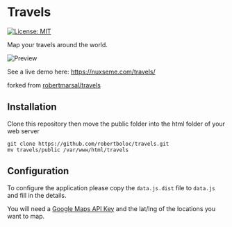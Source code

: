 # Travels

[![License: MIT](https://img.shields.io/badge/License-MIT-blue.svg)](https://opensource.org/licenses/MIT)

Map your travels around the world.

![Preview](http://i.imgur.com/7kFVWux.png)

See a live demo here: https://nuxseme.com/travels/

forked from [robertmarsal/travels](https://github.com/robertmarsal/travels)

## Installation

Clone this repository then move the public folder into the html folder of your
web server

```
git clone https://github.com/robertboloc/travels.git
mv travels/public /var/www/html/travels
```

## Configuration

To configure the application please copy the `data.js.dist`
file to `data.js` and fill in the details.

You will need a [Google Maps API Key](https://developers.google.com/maps/documentation/javascript/get-api-key) and the lat/lng of the
locations you want to map.
